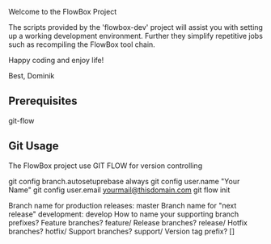 Welcome to the FlowBox Project

The scripts provided by the 'flowbox-dev' project will assist you with
setting up a working development environment. Further they simplify 
repetitive jobs such as recompiling the FlowBox tool chain.

Happy coding and enjoy life!

Best, 
Dominik

Prerequisites
-----
git-flow



Git Usage
-----
The FlowBox project use GIT FLOW for version controlling

git config branch.autosetuprebase always
git config user.name "Your Name"
git config user.email yourmail@thisdomain.com
git flow init


Branch name for production releases: master
Branch name for "next release" development: develop
How to name your supporting branch prefixes?
Feature branches? feature/
Release branches? release/
Hotfix branches? hotfix/
Support branches? support/
Version tag prefix? [] 
